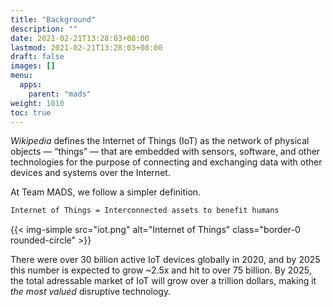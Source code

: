 ```yaml
---
title: "Background"
description: ""
date: 2021-02-21T13:28:03+08:00
lastmod: 2021-02-21T13:28:03+08:00
draft: false
images: []
menu:
  apps:
    parent: "mads"
weight: 1010
toc: true
---
```


_Wikipedia_ defines the Internet of Things (IoT) as the network of physical objects — “things” — that are embedded with sensors, software, and other technologies for the purpose of connecting and exchanging data with other devices and systems over the Internet.

At Team MADS, we follow a simpler definition.

```markdown
Internet of Things = Interconnected assets to benefit humans
```

{{< img-simple src="iot.png" alt="Internet of Things" class="border-0 rounded-circle" >}}

There were over 30 billion active IoT devices globally in 2020, and by 2025 this number is expected to grow ~2.5x and hit to over 75 billion. By 2025, the total adressable market of IoT will grow over a trillion dollars, making it _the most valued_ disruptive technology.
